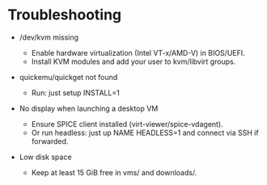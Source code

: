 # Troubleshooting

- /dev/kvm missing
  - Enable hardware virtualization (Intel VT-x/AMD-V) in BIOS/UEFI.
  - Install KVM modules and add your user to kvm/libvirt groups.

- quickemu/quickget not found
  - Run: just setup INSTALL=1

- No display when launching a desktop VM
  - Ensure SPICE client installed (virt-viewer/spice-vdagent).
  - Or run headless: just up NAME HEADLESS=1 and connect via SSH if forwarded.

- Low disk space
  - Keep at least 15 GiB free in vms/ and downloads/.
